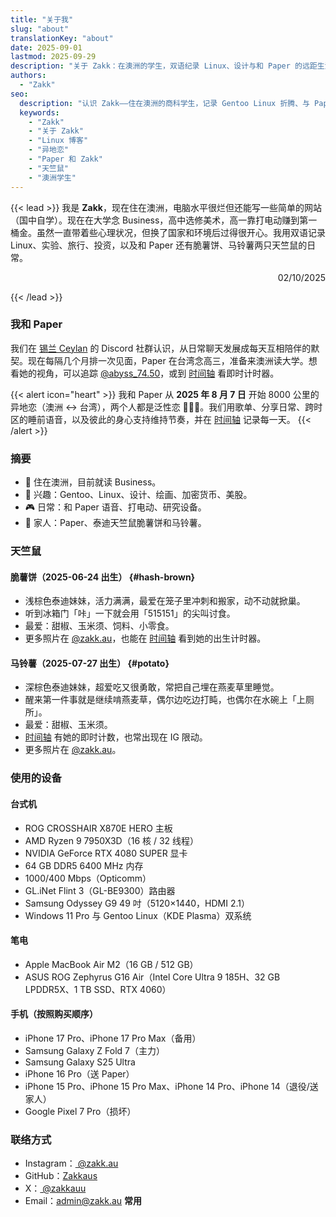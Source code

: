 ```yaml
---
title: "关于我"
slug: "about"
translationKey: "about"
date: 2025-09-01
lastmod: 2025-09-29
description: "关于 Zakk：在澳洲的学生，双语纪录 Linux、设计与和 Paper 的远距生活。"
authors:
  - "Zakk"
seo:
  description: "认识 Zakk——住在澳洲的商科学生，记录 Gentoo Linux 折腾、与 Paper的异地恋，以及脆薯饼和马铃薯两只天竺鼠的日常。"
  keywords:
    - "Zakk"
    - "关于 Zakk"
    - "Linux 博客"
    - "异地恋"
    - "Paper 和 Zakk"
    - "天竺鼠"
    - "澳洲学生"
---
```


{{< lead >}}
我是 **Zakk**，现在住在澳洲，电脑水平很烂但还能写一些简单的网站（国中自学）。现在在大学念 Business，高中选修美术，高一靠打电动赚到第一桶金。虽然一直带着些心理状况，但换了国家和环境后过得很开心。我用双语记录 Linux、实验、旅行、投资，以及和 Paper 还有脆薯饼、马铃薯两只天竺鼠的日常。
<p style="text-align:right;">02/10/2025</p>

{{< /lead >}}

### 我和 Paper
我们在 [锡兰 Ceylan](https://www.youtube.com/@xilanceylan) 的 Discord 社群认识，从日常聊天发展成每天互相陪伴的默契。现在每隔几个月排一次见面，Paper 在台湾念高三，准备来澳洲读大学。想看她的视角，可以追踪 [@abyss_74.50](https://www.instagram.com/abyss_74.50/)，或到 [时间轴](/zh-cn/timeline/#couple) 看即时计时器。

{{< alert icon="heart" >}}
我和 Paper 从 **2025 年 8 月 7 日** 开始 8000 公里的异地恋（澳洲 ↔ 台湾），两个人都是泛性恋 🩷💛🩵。我们用歌单、分享日常、跨时区的睡前语音，以及彼此的身心支持维持节奏，并在 [时间轴](/zh-cn/timeline/#couple) 记录每一天。
{{< /alert >}}

### 摘要
- 📍 住在澳洲，目前就读 Business。
- 🧠 兴趣：Gentoo、Linux、设计、绘画、加密货币、美股。
- 🎮 日常：和 Paper 语音、打电动、研究设备。
- 🐹 家人：Paper、泰迪天竺鼠脆薯饼和马铃薯。

### 天竺鼠
#### 脆薯饼（2025-06-24 出生） {#hash-brown}
- 浅棕色泰迪妹妹，活力满满，最爱在笼子里冲刺和搬家，动不动就掀巢。
- 听到冰箱门「咔」一下就会用「515151」的尖叫讨食。
- 最爱：甜椒、玉米须、饲料、小零食。
- 更多照片在 [@zakk.au](https://www.instagram.com/zakk.au/)，也能在 [时间轴](/zh-cn/timeline/#hash-brown) 看到她的出生计时器。

#### 马铃薯（2025-07-27 出生） {#potato}
- 深棕色泰迪妹妹，超爱吃又很勇敢，常把自己埋在燕麦草里睡觉。
- 醒来第一件事就是继续啃燕麦草，偶尔边吃边打盹，也偶尔在水碗上「上厕所」。
- 最爱：甜椒、玉米须。
- [时间轴](/zh-cn/timeline/#potato) 有她的即时计数，也常出现在 IG 限动。
- 更多照片在 [@zakk.au](https://www.instagram.com/zakk.au/)。

### 使用的设备
#### 台式机
- ROG CROSSHAIR X870E HERO 主板
- AMD Ryzen 9 7950X3D（16 核 / 32 线程）
- NVIDIA GeForce RTX 4080 SUPER 显卡
- 64 GB DDR5 6400 MHz 内存
- 1000/400 Mbps（Opticomm）
- GL.iNet Flint 3（GL-BE9300）路由器
- Samsung Odyssey G9 49 吋（5120×1440，HDMI 2.1）
- Windows 11 Pro 与 Gentoo Linux（KDE Plasma）双系统

#### 笔电
- Apple MacBook Air M2（16 GB / 512 GB）
- ASUS ROG Zephyrus G16 Air（Intel Core Ultra 9 185H、32 GB LPDDR5X、1 TB SSD、RTX 4060）

#### 手机（按照购买顺序）
- iPhone 17 Pro、iPhone 17 Pro Max（备用）
- Samsung Galaxy Z Fold 7（主力）
- Samsung Galaxy S25 Ultra
- iPhone 16 Pro（送 Paper）
- iPhone 15 Pro、iPhone 15 Pro Max、iPhone 14 Pro、iPhone 14（退役/送家人）
- Google Pixel 7 Pro（损坏）

### 联络方式
- Instagram：[ @zakk.au ](https://www.instagram.com/zakk.au/)
- GitHub：[Zakkaus](https://github.com/Zakkaus)
- X：[ @zakkauu ](https://x.com/zakkauu)
- Email：[admin@zakk.au](mailto:admin@zakk.au) **常用**
